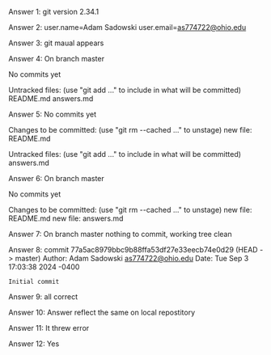 Answer 1:
git version 2.34.1

Answer 2:
user.name=Adam Sadowski
user.email=as774722@ohio.edu

Answer 3:
git maual appears

Answer 4:
On branch master

No commits yet

Untracked files:
  (use "git add <file>..." to include in what will be committed)
	README.md
	answers.md

Answer 5:
No commits yet

Changes to be committed:
  (use "git rm --cached <file>..." to unstage)
	new file:   README.md

Untracked files:
  (use "git add <file>..." to include in what will be committed)
	answers.md

Answer 6:
On branch master

No commits yet

Changes to be committed:
  (use "git rm --cached <file>..." to unstage)
	new file:   README.md
	new file:   answers.md

Answer 7:
On branch master
nothing to commit, working tree clean

Answer 8:
commit 77a5ac8979bbc9b88ffa53df27e33eecb74e0d29 (HEAD -> master)
Author: Adam Sadowski <as774722@ohio.edu>
Date:   Tue Sep 3 17:03:38 2024 -0400

    Initial commit

Answer 9:
all correct

Answer 10:
Answer reflect the same on local repostitory

Answer 11:
It threw error

Answer 12:
Yes